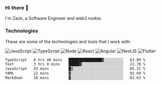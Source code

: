 ### Hi there 👋
I'm Zack, a Software Engineer and web3 rookie.

### Technologies
These are some of the technologies and tools that I work with:

![JavaScript](https://img.shields.io/badge/JavaScript-323330.svg?logo=javascript&logoColor=F7DF1E) 
![TypeScript](https://img.shields.io/badge/TypeScript-007ACC.svg?logo=typescript&logoColor=white) 
![Node](https://img.shields.io/badge/Node.js-43853D.svg?logo=node.js&logoColor=white)
![React](https://img.shields.io/badge/React-20232a.svg?logo=react&logoColor=61DAFB) 
![Angular](https://img.shields.io/badge/Angular-E23237.svg?logo=angularjs&logoColor=white)
![NestJS](https://img.shields.io/badge/NestJS-E0234E?logo=nestjs&logoColor=white)
![Flutter](https://img.shields.io/badge/Flutter-02569B.svg?logo=flutter&logoColor=white)

<!--START_SECTION:waka-->

```txt
TypeScript   8 hrs 40 mins   ███████████████▓░░░░░░░░░   63.09 %
Text         3 hrs 8 mins    █████▓░░░░░░░░░░░░░░░░░░░   22.78 %
JavaScript   43 mins         █▒░░░░░░░░░░░░░░░░░░░░░░░   05.22 %
YAML         22 mins         ▓░░░░░░░░░░░░░░░░░░░░░░░░   02.69 %
Markdown     16 mins         ▓░░░░░░░░░░░░░░░░░░░░░░░░   02.03 %
```

<!--END_SECTION:waka-->
